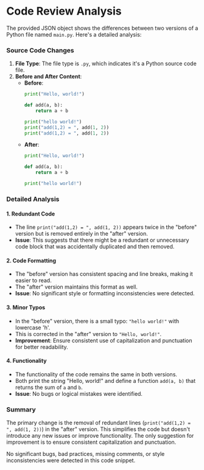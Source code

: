 # Code Review Analysis
The provided JSON object shows the differences between two versions of a Python file named `main.py`. Here's a detailed analysis:

### Source Code Changes

1. **File Type**: The file type is `.py`, which indicates it's a Python source code file.
2. **Before and After Content**:
   - **Before**: 
     ```python
     print("Hello, world!")

     def add(a, b):
         return a + b

     print("hello world!")
     print("add(1,2) = ", add(1, 2))
     print("add(1,2) = ", add(1, 2))
     ```
   - **After**:
     ```python
     print("Hello, world!")

     def add(a, b):
         return a + b

     print("hello world!")
     ```

### Detailed Analysis

#### 1. Redundant Code
- The line `print("add(1,2) = ", add(1, 2))` appears twice in the "before" version but is removed entirely in the "after" version.
- **Issue**: This suggests that there might be a redundant or unnecessary code block that was accidentally duplicated and then removed.

#### 2. Code Formatting
- The "before" version has consistent spacing and line breaks, making it easier to read.
- The "after" version maintains this format as well.
- **Issue**: No significant style or formatting inconsistencies were detected.

#### 3. Minor Typos
- In the "before" version, there is a small typo: `"hello world!"` with lowercase 'h'.
- This is corrected in the "after" version to `"Hello, world!"`.
- **Improvement**: Ensure consistent use of capitalization and punctuation for better readability.

#### 4. Functionality
- The functionality of the code remains the same in both versions.
- Both print the string "Hello, world!" and define a function `add(a, b)` that returns the sum of `a` and `b`.
- **Issue**: No bugs or logical mistakes were identified.

### Summary

The primary change is the removal of redundant lines (`print("add(1,2) = ", add(1, 2))`) in the "after" version. This simplifies the code but doesn't introduce any new issues or improve functionality. The only suggestion for improvement is to ensure consistent capitalization and punctuation.

No significant bugs, bad practices, missing comments, or style inconsistencies were detected in this code snippet.